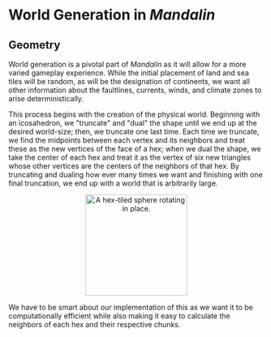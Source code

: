 # World Generation in *Mandalin*
## Geometry
 World generation is a pivotal part of *Mandalin* as it will allow
 for a more varied gameplay experience. While the initial placement
 of land and sea tiles will be random, as will be the designation of
 continents, we want all other information about the faultlines,
 currents, winds, and climate zones to arise deterministically.

 This process begins with the creation of the physical world.
 Beginning with an icosahedron, we "truncate" and "dual" the shape
 until we end up at the desired world-size; then, we truncate one
 last time. Each time we truncate, we find the midpoints between
 each vertex and its neighbors and treat these as the new vertices
 of the face of a hex; when we dual the shape, we take the center
 of each hex and treat it as the vertex of six new triangles
 whose other vertices are the centers of the neighbors of that
 hex. By truncating and dualing how ever many times we want and
 finishing with one final truncation, we end up with a world that
 is arbitrarily large.

 <p align="center"><img src="https://commons.wikimedia.org/wiki/File:G%C3%A9ode_V_3_1_duale.gif"
 alt="A hex-tiled sphere rotating in place." style="width:200px;"></p>

 We have to be smart about our implementation of this as we want
 it to be computationally efficient while also making it easy to
 calculate the neighbors of each hex and their respective chunks.
